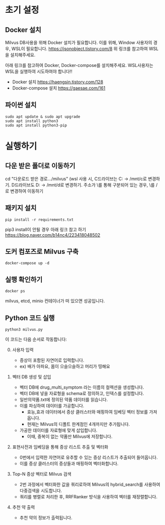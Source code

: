 # 초기 설정

## Docker 설치
Milvus DB사용을 위해 Docker 설치가 필요합니다.
이를 위해, Window 사용자의 경우, WSL이 필요합니다.
https://jsonobject.tistory.com/8
위 링크를 참고하여 WSL을 설치해주세요.

아래 링크를 참고하여 Docker, Docker-compose를 설치해주세요.
WSL사용자는 WSL을 실행하여 시도하여야 합니다!!
- Docker 설치
https://haengsin.tistory.com/128
- Docker-compose 설치
https://gaesae.com/161

## 파이썬 설치
```
sudo apt update & sudo apt upgrade
sudo apt install python3
sudo apt install python3-pip
```

# 실행하기 

## 다운 받은 폴더로 이동하기
cd "다운로드 받은 경로.../milvus" 
(wsl 사용 시, 
C드라이브는 C: -> /mnt/c로 변경하기. 
D드라이브도 D: -> /mnt/d로 변경하기.
주소가 \를 통해 구분되어 있는 경우, \를 /로 변경하여 이동하기

## 패키지 설치
```
pip install -r requirements.txt
```

pip3 install이 안될 경우 아래 링크 참고 하기
https://blog.naver.com/b14nc4/223418048502


## 도커 컴포즈로 Milvus 구축
```
docker-compose up -d
```

## 실행 확인하기
```
docker ps
```
milvus, etcd, minio 컨테이너가 떠 있으면 성공입니다.

## Python 코드 실행
```
python3 milvus.py
```
이 코드는 다음 순서로 작동합니다:

0. 사용자 입력 
	- 증상이 포함된 자연어로 입력합니다.
	- ex) 배가 아파요, 몸이 으슬으슬하고 머리가 띵해요 

1. 벡터 DB 생성 및 삽입
	- 벡터 DB에 drug_multi_symptom 라는 이름의 컬렉션을 생성합니다.
	- 벡터 DB에 넣을 자료형을 schema로 정의하고, 인덱스를 설정합니다.
	- 일반의약품.txt에 정의된 약품 데이터를 읽습니다.
	- 이를 파싱하여 데이터를 가공합니다.
		- 효능,효과 데이터에서 증상 클러스터와 매핑하여 임베딩 벡터 정보를 가져옵니다.
		- 현재는 Milvus의 디폴트 한계점인 4개까지만 추가됩니다. 
	- 가공한 데이터를 자료형에 맞게 삽입합니다.
		- 이때, 중복이 없는 약품만 Milvus에 저장합니다.

2. 표현사전과 임베딩을 통해 증상 리스트 추출 및 벡터화
	- 0번에서 입력한 자연어로 유추할 수 있는 증상 리스트가 추출되어 들어옵니다.
	- 이를 증상 클러스터의 증상들과 매핑하여 벡터화합니다.

3. Top-N 증상 벡터로 Milvus 검색
	- 2번 과정에서 벡터화한 값을 쿼리로하여 Milvus의 hybrid_search를 사용하여 다중검색을 시도합니다.
	- 쿼리를 병렬로 처리한 후, RRFRanker 방식을 사용하여 벡터를 재정렬합니다.

4. 추천 약 출력
	- 추천 약의 정보가 출력됩니다.



